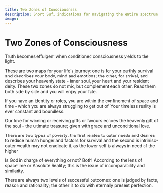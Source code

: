 ```yaml
---
title: Two Zones of Consciousness
description: Short Sufi indications for navigating the entire spectrum of human consciousness.
image:
---
```


# Two Zones of Consciousness

<div class="aphorism-text">

Truth becomes effulgent when conditioned consciousness yields to the light. 

<div class="div"></div>

These are two maps for your life's journey: one is for your earthly survival and describes your body, mind and emotions; the other, for arrival, and describes your heavenly state - inner soul, your heart and your resident deity. These two zones do not mix, but complement each other. Read them both side by side and you will enjoy your fate.

<div class="div"></div>

If you have an identity or roles, you are within the confinement of space and time - which you are always struggling to get out of. Your timeless reality is ever constant and boundless.  

<div class="div"></div>

Our love for winning or receiving gifts or favours echoes the heavenly gift of the soul - the ultimate treasure; given with grace and unconditional love.  

<div class="div"></div>

There are two types of poverty: the first relates to outer needs and desires to reduce human hunger and factors for survival and the second is intrinisc- outer wealth may not eradicate it, as the lower self is always in need of the higher.

<div class="div"></div>

Is God in charge of everything or not? Both! According to the lens of spacetime or Absolute Reality; this is the issue of incomparability and similarity. 

<div class="div"></div>

There are always two levels of successful outcomes: one is judged by facts, reason and rationality; the other is to do with eternally present perfection.  

<div class="div"></div>

</div>

